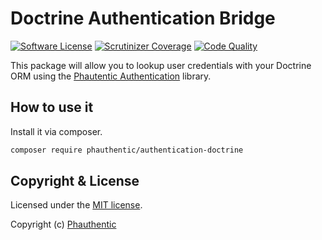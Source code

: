 # Doctrine Authentication Bridge

[![Software License](https://img.shields.io/badge/license-MIT-brightgreen.svg?style=flat-square)](LICENSE)
[![Scrutinizer Coverage](https://img.shields.io/scrutinizer/coverage/g/Phauthentic/authentication-doctrine/master.svg?style=flat-square)](https://scrutinizer-ci.com/g/Phauthentic/authentication-doctrine/)
[![Code Quality](https://img.shields.io/scrutinizer/g/Phauthentic/authentication-doctrine/master.svg?style=flat-square)](https://scrutinizer-ci.com/g/Phauthentic/authentication-doctrine/)

This package will allow you to lookup user credentials with your Doctrine ORM using the [Phautentic Authentication](https://github.com/Phauthentic/authentication) library.

## How to use it

Install it via composer.

```sh
composer require phauthentic/authentication-doctrine
```

## Copyright & License

Licensed under the [MIT license](LICENSE.txt).

Copyright (c) [Phauthentic](https://github.com/Phauthentic)

